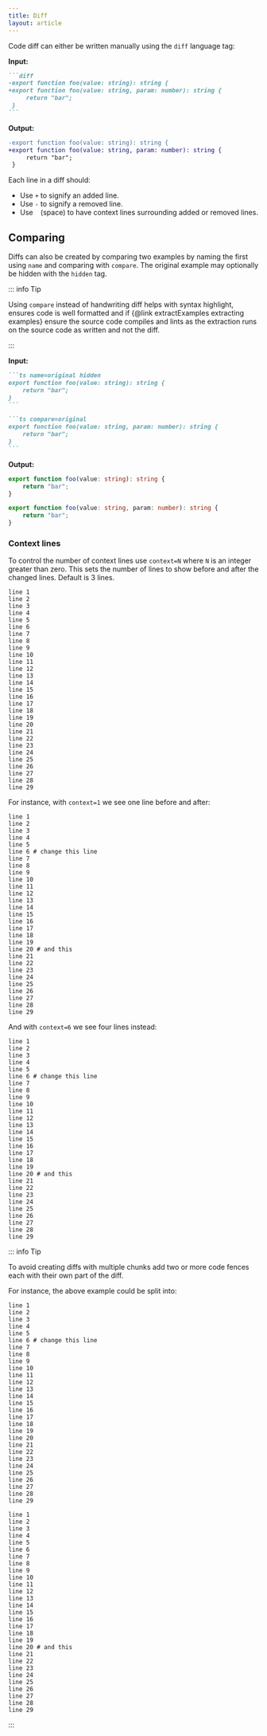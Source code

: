 ```yaml
---
title: Diff
layout: article
---
```


Code diff can either be written manually using the `diff` language tag:

**Input:**

````md
```diff
-export function foo(value: string): string {
+export function foo(value: string, param: number): string {
     return "bar";
 }
```
````

**Output:**

```diff
-export function foo(value: string): string {
+export function foo(value: string, param: number): string {
     return "bar";
 }
```

Each line in a diff should:

- Use `+` to signify an added line.
- Use `-` to signify a removed line.
- Use ` ` (space) to have context lines surrounding added or removed lines.

## Comparing

Diffs can also be created by comparing two examples by naming the first using `name` and comparing with `compare`.
The original example may optionally be hidden with the `hidden` tag.

::: info Tip

Using `compare` instead of handwriting diff helps with syntax highlight, ensures code is well formatted and if {@link extractExamples extracting examples} ensure the source code compiles and lints as the extraction runs on the source code as written and not the diff.

:::

**Input:**

````md
```ts name=original hidden
export function foo(value: string): string {
    return "bar";
}
```

```ts compare=original
export function foo(value: string, param: number): string {
    return "bar";
}
```
````

**Output:**

```ts name=original hidden
export function foo(value: string): string {
    return "bar";
}
```

```ts compare=original
export function foo(value: string, param: number): string {
    return "bar";
}
```

### Context lines

To control the number of context lines use `context=N` where `N` is an integer greater than zero.
This sets the number of lines to show before and after the changed lines.
Default is 3 lines.

```plaintext name=numbers hidden
line 1
line 2
line 3
line 4
line 5
line 6
line 7
line 8
line 9
line 10
line 11
line 12
line 13
line 14
line 15
line 16
line 17
line 18
line 19
line 20
line 21
line 22
line 23
line 24
line 25
line 26
line 27
line 28
line 29
```

For instance, with `context=1` we see one line before and after:

```plaintext compare=numbers context=1
line 1
line 2
line 3
line 4
line 5
line 6 # change this line
line 7
line 8
line 9
line 10
line 11
line 12
line 13
line 14
line 15
line 16
line 17
line 18
line 19
line 20 # and this
line 21
line 22
line 23
line 24
line 25
line 26
line 27
line 28
line 29
```

And with `context=6` we see four lines instead:

```plaintext compare=numbers context=4
line 1
line 2
line 3
line 4
line 5
line 6 # change this line
line 7
line 8
line 9
line 10
line 11
line 12
line 13
line 14
line 15
line 16
line 17
line 18
line 19
line 20 # and this
line 21
line 22
line 23
line 24
line 25
line 26
line 27
line 28
line 29
```

::: info Tip

To avoid creating diffs with multiple chunks add two or more code fences each with their own part of the diff.

For instance, the above example could be split into:

```plaintext compare=numbers context=2
line 1
line 2
line 3
line 4
line 5
line 6 # change this line
line 7
line 8
line 9
line 10
line 11
line 12
line 13
line 14
line 15
line 16
line 17
line 18
line 19
line 20
line 21
line 22
line 23
line 24
line 25
line 26
line 27
line 28
line 29
```

```plaintext compare=numbers context=2
line 1
line 2
line 3
line 4
line 5
line 6
line 7
line 8
line 9
line 10
line 11
line 12
line 13
line 14
line 15
line 16
line 17
line 18
line 19
line 20 # and this
line 21
line 22
line 23
line 24
line 25
line 26
line 27
line 28
line 29
```

:::
